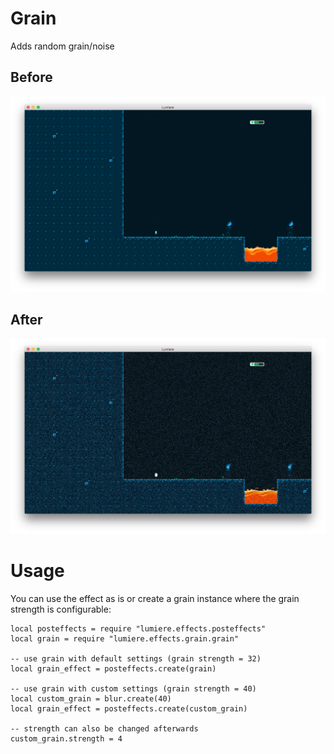 # Grain
Adds random grain/noise

## Before
![](../doc/original.png)

## After
![](../doc/grain.png)

# Usage
You can use the effect as is or create a grain instance where the grain strength is configurable:

	local posteffects = require "lumiere.effects.posteffects"
	local grain = require "lumiere.effects.grain.grain"

	-- use grain with default settings (grain strength = 32)
	local grain_effect = posteffects.create(grain)

	-- use grain with custom settings (grain strength = 40)
	local custom_grain = blur.create(40)
	local grain_effect = posteffects.create(custom_grain)

	-- strength can also be changed afterwards
	custom_grain.strength = 4
